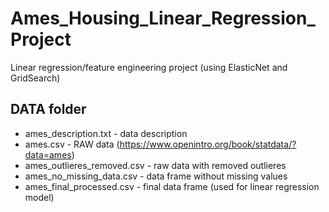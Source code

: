 # Ames_Housing_Linear_Regression_Project
Linear regression/feature engineering project
(using ElasticNet and GridSearch)

## DATA folder
- ames_description.txt - data description
- ames.csv - RAW data (https://www.openintro.org/book/statdata/?data=ames)
- ames_outlieres_removed.csv - raw data with removed outlieres
- ames_no_missing_data.csv - data frame without missing values
- ames_final_processed.csv - final data frame (used for linear regression model)

